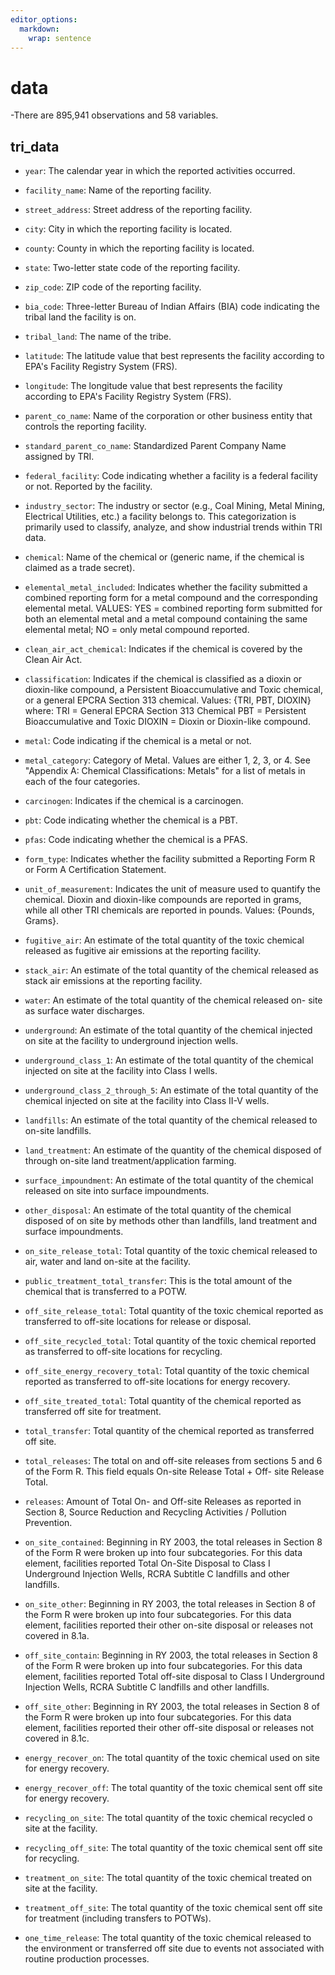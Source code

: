 ```yaml
---
editor_options: 
  markdown: 
    wrap: sentence
---
```


# data

-There are 895,941 observations and 58 variables.

## tri_data

-   `year`: The calendar year in which the reported activities occurred.

-   `facility_name`: Name of the reporting facility.

-   `street_address`: Street address of the reporting facility.

-   `city`: City in which the reporting facility is located.

-   `county`: County in which the reporting facility is located.

-   `state`: Two-letter state code of the reporting facility.

-   `zip_code`: ZIP code of the reporting facility.

-   `bia_code`: Three-letter Bureau of Indian Affairs (BIA) code indicating the tribal land the facility is on.

-   `tribal_land`: The name of the tribe.

-   `latitude`: The latitude value that best represents the facility according to EPA's Facility Registry System (FRS).

-   `longitude`: The longitude value that best represents the facility according to EPA's Facility Registry System (FRS).

-   `parent_co_name`: Name of the corporation or other business entity that controls the reporting facility.

-   `standard_parent_co_name`: Standardized Parent Company Name assigned by TRI.

-   `federal_facility`: Code indicating whether a facility is a federal facility or not. Reported by the facility.

-   `industry_sector`: The industry or sector (e.g., Coal Mining, Metal Mining, Electrical Utilities, etc.) a facility belongs to. This categorization is primarily used to classify, analyze, and show industrial trends within TRI data.

-   `chemical`: Name of the chemical or (generic name, if the chemical is claimed as a trade secret).

-   `elemental_metal_included`: Indicates whether the facility submitted a combined reporting form for a metal compound and the corresponding elemental metal. VALUES: YES = combined reporting form submitted for both an elemental metal and a metal compound containing the same elemental metal; NO = only metal compound reported.

-   `clean_air_act_chemical`: Indicates if the chemical is covered by the Clean Air Act.

-   `classification`: Indicates if the chemical is classified as a dioxin or dioxin-like compound, a Persistent Bioaccumulative and Toxic chemical, or a general EPCRA Section 313 chemical. Values: {TRI, PBT, DIOXIN} where: TRI = General EPCRA Section 313 Chemical PBT = Persistent Bioaccumulative and Toxic DIOXIN = Dioxin or Dioxin-like compound.

-   `metal`: Code indicating if the chemical is a metal or not.

-   `metal_category`: Category of Metal. Values are either 1, 2, 3, or 4. See "Appendix A: Chemical Classifications: Metals" for a list of metals in each of the four categories.

-   `carcinogen`: Indicates if the chemical is a carcinogen.

-   `pbt`: Code indicating whether the chemical is a PBT.

-   `pfas`: Code indicating whether the chemical is a PFAS.

-   `form_type`: Indicates whether the facility submitted a Reporting Form R or Form A Certification Statement.

-   `unit_of_measurement`: Indicates the unit of measure used to quantify the chemical. Dioxin and dioxin-like compounds are reported in grams, while all other TRI chemicals are reported in pounds. Values: {Pounds, Grams}.

-   `fugitive_air`: An estimate of the total quantity of the toxic chemical released as fugitive air emissions at the reporting facility.

-   `stack_air`: An estimate of the total quantity of the chemical released as stack air emissions at the reporting facility.

-   `water`: An estimate of the total quantity of the chemical released on- site as surface water discharges.

-   `underground`: An estimate of the total quantity of the chemical injected on site at the facility to underground injection wells.

-   `underground_class_1`: An estimate of the total quantity of the chemical injected on site at the facility into Class I wells.

-   `underground_class_2_through_5`: An estimate of the total quantity of the chemical injected on site at the facility into Class II-V wells.

-   `landfills`: An estimate of the total quantity of the chemical released to on-site landfills.

-   `land_treatment`: An estimate of the quantity of the chemical disposed of through on-site land treatment/application farming.

-   `surface_impoundment`: An estimate of the total quantity of the chemical released on site into surface impoundments.

-   `other_disposal`: An estimate of the total quantity of the chemical disposed of on site by methods other than landfills, land treatment and surface impoundments.

-   `on_site_release_total`: Total quantity of the toxic chemical released to air, water and land on-site at the facility.

-   `public_treatment_total_transfer`: This is the total amount of the chemical that is transferred to a POTW.

-   `off_site_release_total`: Total quantity of the toxic chemical reported as transferred to off-site locations for release or disposal.

-   `off_site_recycled_total`: Total quantity of the toxic chemical reported as transferred to off-site locations for recycling.

-   `off_site_energy_recovery_total`: Total quantity of the toxic chemical reported as transferred to off-site locations for energy recovery.

-   `off_site_treated_total`: Total quantity of the chemical reported as transferred off site for treatment.

-   `total_transfer`: Total quantity of the chemical reported as transferred off site.

-   `total_releases`: The total on and off-site releases from sections 5 and 6 of the Form R. This field equals On-site Release Total + Off- site Release Total.

-   `releases`: Amount of Total On- and Off-site Releases as reported in Section 8, Source Reduction and Recycling Activities / Pollution Prevention.

-   `on_site_contained`: Beginning in RY 2003, the total releases in Section 8 of the Form R were broken up into four subcategories. For this data element, facilities reported Total On-Site Disposal to Class I Underground Injection Wells, RCRA Subtitle C landfills and other landfills.

-   `on_site_other`: Beginning in RY 2003, the total releases in Section 8 of the Form R were broken up into four subcategories. For this data element, facilities reported their other on-site disposal or releases not covered in 8.1a.

-   `off_site_contain`: Beginning in RY 2003, the total releases in Section 8 of the Form R were broken up into four subcategories. For this data element, facilities reported Total off-site disposal to Class I Underground Injection Wells, RCRA Subtitle C landfills and other landfills.

-   `off_site_other`: Beginning in RY 2003, the total releases in Section 8 of the Form R were broken up into four subcategories. For this data element, facilities reported their other off-site disposal or releases not covered in 8.1c.

-   `energy_recover_on`: The total quantity of the toxic chemical used on site for energy recovery.

-   `energy_recover_off`: The total quantity of the toxic chemical sent off site for energy recovery.

-   `recycling_on_site`: The total quantity of the toxic chemical recycled o site at the facility.

-   `recycling_off_site`: The total quantity of the toxic chemical sent off site for recycling.

-   `treatment_on_site`: The total quantity of the toxic chemical treated on site at the facility.

-   `treatment_off_site`: The total quantity of the toxic chemical sent off site for treatment (including transfers to POTWs).

-   `one_time_release`: The total quantity of the toxic chemical released to the environment or transferred off site due to events not associated with routine production processes.

